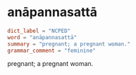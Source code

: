 # anāpannasattā

``` toml
dict_label = "NCPED"
word = "anāpannasattā"
summary = "pregnant; a pregnant woman."
grammar_comment = "feminine"
```

pregnant; a pregnant woman.

